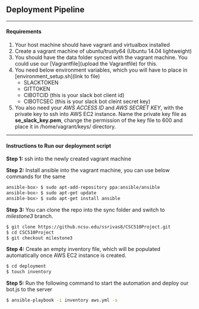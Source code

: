 ## Deployment Pipeline

<hr>

#### Requirements
1. Your host machine should have vagrant and virtualbox installed </br>
2. Create a vagrant machine of ubuntu/trusty64 (Ubuntu 14.04 lightweight) </br>
3. You should have the data folder synced with the vagrant machine. You could use our [Vagrantfile](upload the Vagrantfile) for this. </br>
4. You need below environment variables, which you will have to place in [environment_setup.sh](link to file)
    * SLACKTOKEN
    * GITTOKEN
    * CIBOTCID (this is your slack bot client id)
    * CIBOTCSEC (this is your slack bot cleint secret key) </br>
5. You also need your _AWS ACCESS ID_ and _AWS SECRET KEY_, with the private key to ssh into AWS EC2 instance. Name the private key file as **se\_slack\_key.pem**, change the permission of the key file to 600 and place it in /home/vagrant/keys/ directory.</br>

<hr>

#### Instructions to Run our deployment script
**Step 1:** ssh into the newly created vagrant machine </br>

**Step 2:** Install ansible into the vagrant machine, you can use below commands for the same </br>
```bash
ansible-box> $ sudo apt-add-repository ppa:ansible/ansible
ansible-box> $ sudo apt-get update
ansible-box> $ sudo apt-get install ansible
```

**Step 3:** You can clone the repo into the sync folder and switch to _milestone3_ branch. </br>
```bash
$ git clone https://github.ncsu.edu/ssrivas8/CSC510Project.git
$ cd CSC510Project
$ git checkout milestone3
```

**Step 4:** Create an empty inventory file, which will be populated automatically once AWS EC2 instance is created.
```bash
$ cd deployment
$ touch inventory
```

**Step 5:** Run the following command to start the automation and deploy our bot.js to the server
```bash
$ ansible-playbook -i inventory aws.yml -s 
```
